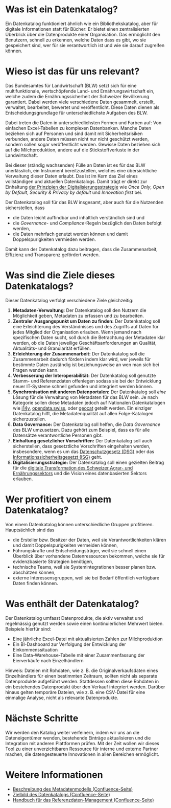 # Was ist ein Datenkatalog?

Ein Datenkatalog funktioniert ähnlich wie ein Bibliothekskatalog, aber für digitale Informationen statt für Bücher:
Er bietet einen zentralisierten Überblick über die Datenprodukte einer Organisation.
Das ermöglicht den Benutzern, schnell zu erkennen, welche Daten dass es gibt, wo sie gespeichert sind, wer für sie verantwortlich ist und wie sie darauf zugreifen können.

# Wieso ist das für uns relevant?

Das Bundesamtes für Landwirtschaft (BLW) setzt sich für eine multifunktionale, wertschöpfende Land- und Ernährungswirtschaft ein, welche zudem die Ernährungssicherheit der Schweizer Bevölkerung garantiert.
Dabei werden viele verschiedene Daten gesammelt, erstellt, verwaltet, bearbeitet, bewertet und veröffentlicht.
Diese Daten dienen als Entscheidungsgrundlage für unterschiedlichste Aufgaben des BLW.

Dabei treten die Daten in unterschiedlichsten Formen und Farben auf: Von einfachen Excel-Tabellen zu komplexen Datenbanken.
Manche Daten beziehen sich auf Personen und sind damit mit Sicherheitsrisiken verbunden, andere Daten müssen nicht nur nicht geschützt werden, sondern sollen sogar veröffentlicht werden.
Gewisse Daten beziehen sich auf die Milchproduktion, andere auf die Stickstoffverluste in der Landwirtschaft.

Bei dieser (ständig wachsenden) Fülle an Daten ist es für das BLW unerlässlich, ein Instrument bereitzustellen, welches eine übersichtliche Verwaltung dieser Daten erlaubt.
Das ist im Kern das Ziel eines vollständigen und aktuellen Datenkatalogs.
Damit trägt er direkt zur Einhaltung [der Prinzipien der Digitalisierungsstrategie](https://digiagrifood.ch/digiknowhow/digitalisierungsstrategie) wie *Once Only*, *Open by Default*, *Security & Privacy by default* und *Innovation first* bei.

Der Datenkatalog soll für das BLW insgesamt, aber auch für die Nutzenden sicherstellen, dass

- die Daten leicht auffindbar und inhaltlich verständlich sind und
- die *Governance*- und *Compliance*-Regeln bezüglich den Daten befolgt werden,
- die Daten mehrfach genutzt werden können und damit Doppelspurigkeiten vermieden werden.

Damit kann der Datenkatalog dazu beitragen, dass die Zusammenarbeit, Effizienz und Transparenz gefördert werden.

# Was sind die Ziele dieses Datenkatalogs?

Dieser Datenkatalog verfolgt verschiedene Ziele gleichzeitig:

1. **Metadaten-Verwaltung**: Der Datenkatalog soll den Nutzern die Möglichkeit geben, Metadaten zu erfassen und zu bearbeiten.
2. **Zentraler Ausgangspunkt um Daten zu finden:** Der Datenkatalog soll eine Erleichterung des Verständnisses und des Zugriffs auf Daten für jedes Mitglied der Organisation erlauben. Wenn jemand nach spezifischen Daten sucht, soll durch die Betrachtung der Metadaten klar werden, ob die Daten jeweilige Geschäftsanforderungen an Qualität, Aktualitäts- und Granularität erfüllen.
3. **Erleichterung der Zusammenarbeit:** Der Datenkatalog soll die Zusammenarbeit dadurch fördern indem klar wird, wer jeweils für bestimmte Daten zuständig ist beziehungsweise an wen man sich bei Fragen wenden kann.
4. **Verbesserung der Interoperabilität:** Der Datenkatalog soll genutzte Stamm- und Referenzdaten offenlegen sodass sie bei der Entwicklung neuer IT-Systeme schnell gefunden und integriert werden können.
5. **Synchronisation mit anderen Datenportalen:** Der Datenkatalog soll *eine* Lösung für die Verwaltung von Metadaten für das BLW sein. Je nach Kategorie sollen diese Metadaten jedoch auf Nationalen Datenkatalogen wie [i14y](https://www.i14y.admin.ch/), [opendata.swiss](https://opendata.swiss/), oder [geocat](https://www.geocat.ch/datahub) geteilt werden. Ein einziger Datenkatalog hilft, die Metadatenqualität auf allen Folge-Katalogen sicherzustellen.
6. **Data Governance:** Der Datenkatalog soll helfen, die *Data Governance* des BLW umzusetzen. Dazu gehört zum Beispiel, dass es für alle Datensätze verantwortliche Personen gibt.
7. **Einhaltung gesetzlicher Vorschriften:** Der Datenkatalog soll auch sicherstellen, dass gesetztliche Vorschriften eingehalten werden, insbesondere, wenn es um das [Datenschutzgesetz (DSG)](https://www.fedlex.admin.ch/eli/cc/2022/491) oder das [Informationssicherheitsgesetzt (ISG)](https://www.fedlex.admin.ch/eli/cc/2022/232) geht.
8. **Digitalisierungsstrategie:** Der Datenkatalog soll einen gezielten Beitrag für die [digitale Transformation des Schweizer Agrar- und Ernährungssektors](https://digiagrifood.ch/digiknowhow/digitalisierungsstrategie) und die Vision eines datenbasierten Sektors erlauben.

# Wer profitiert von einem Datenkatalog?

Von einem Datenkatalog können unterschiedliche Gruppen profitieren. Hauptsächlich sind das

- die Ersteller bzw. Besitzer der Daten, weil sie Verantwortlichkeiten klären und damit Doppelspurigkeiten vermeiden können,
- Führungskrafte und Entscheidungsträger, weil sie schnell einen Überblick über vorhandene Datenressourcen bekommen, welche sie für evidenzbasierte Strategien benötigen,
- technische Teams, weil sie Systemintegrationen besser planen bzw. abschätzen können,
- externe Interessensgruppen, weil sie bei Bedarf öffentlich verfügbare Daten finden können.

# Was enthält der Datenkatalog?
Der Datenkatalog umfasst Datenprodukte, die aktiv verwaltet und regelmässig genutzt werden sowie einen kontinuierlichen Mehrwert bieten. Beispiele hierfür sind:
- Eine jährliche Excel-Datei mit aktualisierten Zahlen zur Milchproduktion
- Ein BI-Dashboard zur Verfolgung der Entwicklung der Einkommenssituation
- Eine Data-Warehouse-Tabelle mit einer Zusammenfassung der Eierverkäufe nach Einzelhändlern

Hinweis: Dateien mit Rohdaten, wie z. B. die Originalverkaufsdaten eines Einzelhändlers für einen bestimmten Zeitraum, sollten nicht als separate Datenprodukte aufgeführt werden. Stattdessen sollten diese Rohdaten in ein bestehendes Datenprodukt über den Verkauf integriert werden. 
Darüber hinaus gelten temporäre Dateien, wie z. B. eine CSV-Datei für eine einmalige Analyse, nicht als relevante Datenprodukte.

# Nächste Schritte

Wir werden den Katalog weiter verfeinern, indem wir uns an die Dateneigentümer wenden, bestehende Einträge aktualisieren und die Integration mit anderen Plattformen prüfen.
Mit der Zeit wollen wir dieses Tool zu einer unverzichtbaren Ressource für interne und externe Partner machen, die datengesteuerte Innovationen in allen Bereichen ermöglicht.

# Weitere Informationen

- [Beschreibung des Metadatenmodells (Confluence-Seite)](https://blw-ofag-ufag.atlassian.net/wiki/spaces/AB/pages/403701818)
- [Zielbild des Datenkatalogs (Confluence-Seite)](https://blw-ofag-ufag.atlassian.net/wiki/spaces/KDT/pages/342098136)
- [Handbuch für das Referenzdaten-Management (Confluence-Seite)](https://blw-ofag-ufag.atlassian.net/wiki/spaces/AB/pages/354025506)
